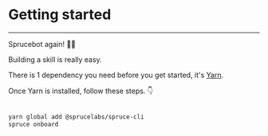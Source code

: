 # Getting started
****
Sprucebot again! 🌲🤖

Building a skill is really easy.

There is 1 dependency you need before you get started, it's <a href="https://classic.yarnpkg.com/en/docs/install/">Yarn</a>.

Once Yarn is installed, follow these steps. 👇
<br />
<br />

```bash
yarn global add @sprucelabs/spruce-cli
spruce onboard
```
